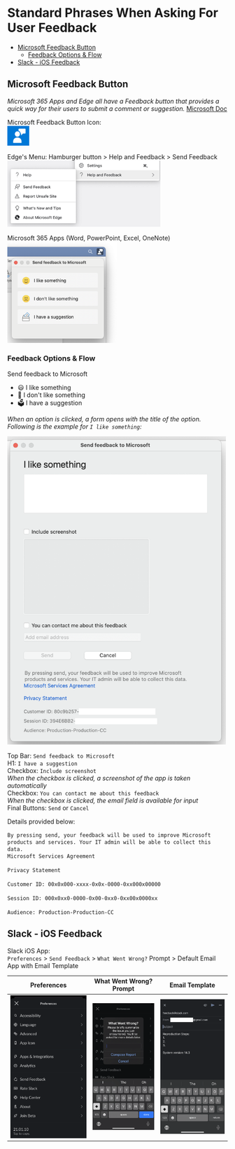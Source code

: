 # Standard Phrases When Asking For User Feedback <!-- omit in toc -->

- [Microsoft Feedback Button](#microsoft-feedback-button)
  - [Feedback Options & Flow](#feedback-options--flow)
- [Slack - iOS Feedback](#slack---ios-feedback)

## Microsoft Feedback Button

*Microsoft 365 Apps and Edge all have a Feedback button that provides a quick way for their users to submit a comment or suggestion.* [Microsoft Doc](https://support.microsoft.com/en-us/office/how-do-i-give-feedback-on-microsoft-office-2b102d44-b43f-4dd2-9ff4-23cf144cfb11)  

Microsoft Feedback Button Icon:  
<img src="./img/Microsoft_04.png" alt="White human with white speech bubble, blue background" width="50"/>  

Edge's Menu: Hamburger button > Help and Feedback > Send Feedback  
<img src="./img/Microsoft_01.png" alt="Edge's Menu: Hamburger button > Help and Feedback > Send Feedback" width="350"/>  

Microsoft 365 Apps (Word, PowerPoint, Excel, OneNote)  
<img src="./img/Microsoft_02.png" alt="Word Top Bar: Right Corner > Feedback Icon > Feedback Options" width="250"/>  

### Feedback Options & Flow

Send feedback to Microsoft
- 😃 I like something
- 🙁 I don't like something
- 🗳️ I have a suggestion

*When an option is clicked, a form opens with the title of the option. Following is the example for `I like something`:*

<img src="./img/Microsoft_03.png" alt="Screenshot of the I like something form" width="500"/>

Top Bar: `Send feedback to Microsoft`  
H1: `I have a suggestion`  
Checkbox: `Include screenshot`  
*When the checkbox is clicked, a screenshot of the app is taken automatically*  
Checkbox: `You can contact me about this feedback`  
*When the checkbox is clicked, the email field is available for input*  
Final Buttons: `Send` or `Cancel`

Details provided below:

```text
By pressing send, your feedback will be used to improve Microsoft
products and services. Your IT admin will be able to collect this data.
Microsoft Services Agreement

Privacy Statement

Customer ID: 00x0x000-xxxx-0x0x-0000-0xx000x00000

Session ID: 000x0xx0-0000-0x00-0xx0-0xx00x0000xx

Audience: Production-Production-CC
```

## Slack - iOS Feedback

Slack iOS App:  
`Preferences` > `Send Feedback` > `What Went Wrong?` Prompt > Default Email App with Email Template

| Preferences                             | What Went Wrong? Prompt                  | Email Template                                         |
| --------------------------------------- | ---------------------------------------- | ------------------------------------------------------ |
| ![Slack iOS App Settings](./img/Slack_01.png) | ![What Went Wrong? Prompt](./img/Slack_02.png) | ![Default Email App with Email Template](./img/Slack_03.png) |
